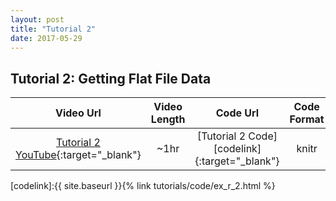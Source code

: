 ```yaml
---
layout: post
title: "Tutorial 2"
date: 2017-05-29
---
```



## Tutorial 2: Getting Flat File Data

|Video Url | Video Length | Code Url |Code Format |
|:-------:|:--------:|:---------:|:--------:|
|[Tutorial 2 YouTube][videolink]{:target="_blank"}|~1hr|[Tutorial 2 Code][codelink]{:target="_blank"}|knitr|


[videolink]: https://www.youtube.com/watch?v=dUOO-oW3ylc&feature=youtu.be "Get Flat File Data Into R Video"
[codelink]:{{ site.baseurl }}{% link tutorials/code/ex_r_2.html %}
